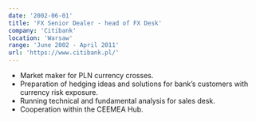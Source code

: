 ```yaml
---
date: '2002-06-01'
title: 'FX Senior Dealer - head of FX Desk'
company: 'Citibank'
location: 'Warsaw'
range: 'June 2002 - April 2011'
url: 'https://www.citibank.pl/'
---
```


- Market maker for PLN currency crosses.
- Preparation of hedging ideas and solutions for bank’s customers with currency risk exposure.
- Running technical and fundamental analysis for sales desk.
- Cooperation within the CEEMEA Hub.
